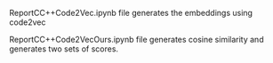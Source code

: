 ReportCC++Code2Vec.ipynb file generates the embeddings using code2vec 

ReportCC++Code2VecOurs.ipynb file generates cosine similarity and generates two sets of scores. 
